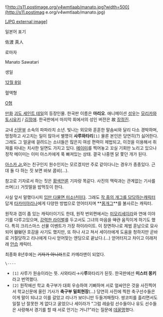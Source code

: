 ![http://s11.postimage.org/v4wmtlaab/manato.jpg?width=500](http://s11.postimag
e.org/v4wmtlaab/manato.jpg)

[[JPG external image]](http://s11.postimage.org/v4wmtlaab/manato.jpg)

일본어 표기

佐渡 真人

로마자

Manato Sawatari

생일

[12월 8일](12%EC%9B%94%208%EC%9D%BC.md)

혈액형

[O형](O%ED%98%95.md)

  
[만화](%EB%A7%8C%ED%99%94.md) [괴도 세인트 테일](%EA%B4%B4%EB%8F%84%20%EC%84%B8%EC%9D%B8%ED%8A%B8%20%ED%85%8C%EC%9D%BC.md)의 등장인물. 한국판 이름은 **마리오**. 애니메이션
[성우](%EC%84%B1%EC%9A%B0.md)는 [모리카와 토시유키](%EB%AA%A8%EB%A6%AC%EC%B9%B4%EC%99%80%20%ED%86%A0%EC%8B%9C%EC%9C%A0%ED%82%A4.md) /
[김정애](%EA%B9%80%EC%A0%95%EC%95%A0.md). 한국판에서 마지막 회에서의 성인 버전은 故
[장정진](%EC%9E%A5%EC%A0%95%EC%A7%84.md).

교내 [신문부](%EC%8B%A0%EB%AC%B8%EB%B6%80.md) 소속의 파파라치 소년. 빛나는 외모와 훈훈한 말솜씨와 달리
다소 경박하며, 멍청하고 사고치는 일이 많아서 별명이 **사루와타리**`[1]` 물론 본인은 당연히(?) 싫어한다. 그래도 그 얼굴에
걸려드는 소녀들은 많은지 여성 편력이 제법되고, 이것을 이용해서 취재를 따내는 치사한 일면도 가지고 있다. [메이미](%ED%95%98%EB%84%A4%EC%98%A4%EC%B9%B4%20%EB%A9%94%EC%9D%B4%EB%AF%B8.md)를 찍어놓고 꼬실 기회만 노리고
있으나 정작 메이미는 이미 아스카에게 푹 빠져있는 상태. 결국 나중엔 닭 쫓던 개가 된다.

[아스카 Jr.](%EC%95%84%EC%8A%A4%EC%B9%B4%20%EB%8B%A4%EC%9D%B4%ED%82%A4.md)와는
친구인지 원수인지는 모르겠지만 주로 같이다니는 경우가 종종있다. 근데 둘 다 하는 짓 보면 바보 콤비(…).

참고로 기자로서 하는 짓은 [황색언론](%ED%99%A9%EC%83%89%EC%96%B8%EB%A1%A0.md) 기자랑 똑같다. 사진의
맥락과는 관계없는 기사를 쓰며`[2]` 거짓말을 밥먹듯이 한다.

사실 앞서 말했다시피 [입만 다물면 미소년이다](%EC%96%BC%EA%B5%B4%EA%B0%92%EC%9D%84%20%EB%AA%BB%ED%95%98%EB%8A%94%20%EC%82%AC%EB%9E%8C.md). 그래도 [작 중의 개그를 담당하는캐릭터](%EA%B0%9C%EA%B7%B8%20%EC%BA%90%EB%A6%AD%ED%84%B0.md)답게 [타카미야리나](%ED%83%80%EC%B9%B4%EB%AF%B8%EC%95%BC%20%EB%A6%AC%EB%82%98.md)에게 다양한
방법으로 얻어터지며 **[몸개그](%EB%AA%B8%EA%B0%9C%EA%B7%B8.md)**를 불사르는 캐릭터.

원작과 갭이 좀 있는 캐릭터이기도 한데, 원작 번외편에서는 [미모리세이라](%EB%AF%B8%EB%AA%A8%EB%A6%AC%20%EC%84%B8%EC%9D%B4%EB%9D%BC.md)와 연애 이야기를
다루고있으며, [강력한 라이벌](%E7%A5%9E.md)를 두고서도 그녀의 마음을 <del>약간</del> 움직이게 하기도 했다. 특히
크리스마스 선물 이벤트가 가장 하이라이트. 이 장면하나로 제법 훈남으로 묘사되어 <del>없었던</del> 호감을 사기도 했지만, 또 하나
사고 쳐서 세이라에게 도움을 청하지만 곧바로 거절당하고 리나에게 다시 얻어맞는 엔딩으로 끝났다.(…) 얻어터지고 차이고 이래저래
[안습](%EC%95%88%EC%8A%B5.md) 캐릭터.

최종화 8년후에는 <del>기자가 아니라</del>프로 카메라맨이 되었다.

`\----`

  * `[1]` 사루가 원숭이라는 뜻. 사와타리→사**루**와타리가 된듯. 한국판에선 **미스터 몽키**라고 번역했다.
  * `[2]` 원작에선 학교 축구부가 대회 우승하여 기뻐하며 서로 얼싸안은 것을 사진찍어서 학교신문에 올린 기사가 **축구부 밀회현장**(…) 당연히 사진에 찍한 축구선수들은 이게 말이 되냐고 이를 갈았고 리나가 보더니만 두들겨패줬다. 쌍코피를 흘리면서도 일절 난 잘못한 게 없다고 굴었으나 세이라가 "그럼 레슬링 선수들이나 유도 선수들은 사랑해서 경기를 할 때 서로 안기는 거니?"라는 질문에 [데꿀멍](%EB%8D%B0%EA%BF%80%EB%A9%8D.md)했다.

